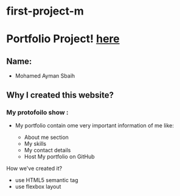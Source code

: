 # first-project-m

# Portfolio Project! [here](https://gsg-cf05.github.io/first-project-m/)

<!-- link of my protofolio -->

## Name:

- Mohamed Ayman Sbaih

## Why I created this website?

### My protofoilo show :

- My portfolio contain ome very important information of me like:

  - About me section
  - My skills
  - My contact details
  - Host My portfolio on GitHub

How we've created it?

- use HTML5 semantic tag
- use flexbox layout

